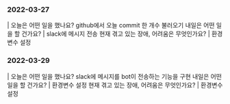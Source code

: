 ### 2022-03-27
| 오늘은 어떤 일을 했나요?
github에서 오늘 commit 한 개수 불러오기
내일은 어떤 일을 할 건가요?
| slack에 메시지 전송
현재 겪고 있는 장애, 어려움은 무엇인가요?
| 환경변수 설정

### 2022-03-29
| 오늘은 어떤 일을 했나요?
slack에 메시지를 bot이 전송하는 기능을 구현
내일은 어떤 일을 할 건가요?
| 환경변수 설정
현재 겪고 있는 장애, 어려움은 무엇인가요?
| 환경변수 설정
